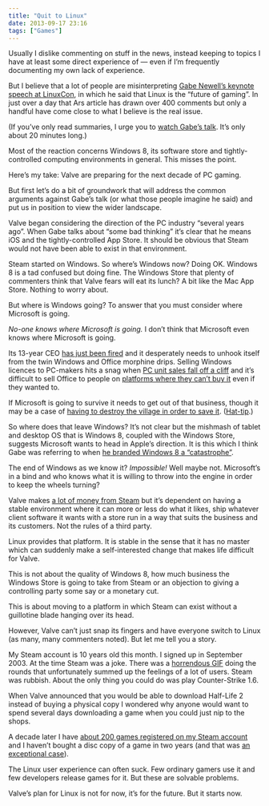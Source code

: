 ```yaml
---
title: "Quit to Linux"
date: 2013-09-17 23:16
tags: ["Games"]
---
```


Usually I dislike commenting on stuff in the news, instead keeping to topics I have at least some direct experience of — even if I’m frequently documenting my own lack of experience.

But I believe that a lot of people are misinterpreting [Gabe Newell’s keynote speech at LinuxCon][gaben], in which he said that Linux is the “future of gaming”. In just over a day that Ars article has drawn over 400 comments but only a handful have come close to what I believe is the real issue.

[gaben]: http://arstechnica.com/gaming/2013/09/gabe-newell-linux-is-the-future-of-gaming-new-hardware-coming-soon/

(If you’ve only read summaries, I urge you to [watch Gabe’s talk][gabevid]. It’s only about 20 minutes long.)

[gabevid]: https://www.youtube.com/watch?v=Gzn6E2m3otg

Most of the reaction concerns Windows 8, its software store and tightly-controlled computing environments in general. This misses the point.

Here’s my take: Valve are preparing for the next decade of PC gaming.

But first let’s do a bit of groundwork that will address the common arguments against Gabe’s talk (or what those people imagine he said) and put us in position to view the wider landscape.

Valve began considering the direction of the PC industry “several years ago”. When Gabe talks about “some bad thinking” it’s clear that he means iOS and the tightly-controlled App Store. It should be obvious that Steam would not have been able to exist in that environment.

Steam started on Windows. So where’s Windows now? Doing OK. Windows 8 is a tad confused but doing fine. The Windows Store that plenty of commenters think that Valve fears will eat its lunch? A bit like the Mac App Store. Nothing to worry about.

But where is Windows going? To answer that you must consider where Microsoft is going.

*No-one knows where Microsoft is going.* I don’t think that Microsoft even knows where Microsoft is going.

Its 13-year CEO [has just been fired][balmer] and it desperately needs to unhook itself from the twin Windows and Office morphine drips. Selling Windows licences to PC-makers hits a snag when [PC unit sales fall off a cliff][pcsales] and it’s difficult to sell Office to people on [platforms where they can’t buy it][share] even if they wanted to.

[balmer]: http://www.microsoft.com/en-us/news/press/2013/aug13/08-23statementpr.aspx
[pcsales]: http://arstechnica.com/business/2013/07/five-consecutive-quarters-of-sliding-pc-sales-mark-a-new-industry-record/
[share]: http://www.asymco.com/2013/06/03/forecasting-windows-market-share/

If Microsoft is going to survive it needs to get out of that business, though it may be a case of [having to destroy the village in order to save it][bentre]. ([Hat-tip][atp].)

[bentre]: https://en.wikipedia.org/wiki/Bến_Tre#Vietnam_War
[atp]: http://atp.fm/episodes/28-the-pit-of-irrelevance

So where does that leave Windows? It’s not clear but the mishmash of tablet and desktop OS that is Windows 8, coupled with the Windows Store, suggests Microsoft wants to head in Apple’s direction. It is this which I think Gabe was referring to when [he branded Windows 8 a “catastrophe”][catas].

[catas]: http://arstechnica.com/gaming/2012/07/steams-newell-windows-8-catastrophe-driving-valve-to-embrace-linux/

The end of Windows as we know it? *Impossible!* Well maybe not. Microsoft’s in a bind and who knows what it is willing to throw into the engine in order to keep the wheels turning?

Valve makes [a lot of money from Steam][steamcash] but it’s dependent on having a stable environment where it can more or less do what it likes, ship whatever client software it wants with a store run in a way that suits the business and its customers. Not the rules of a third party.

[steamcash]: http://www.forbes.com/sites/oliverchiang/2011/02/15/valve-and-steam-worth-billions/

Linux provides that platform. It is stable in the sense that it has no master which can suddenly make a self-interested change that makes life difficult for Valve.

This is not about the quality of Windows 8, how much business the Windows Store is going to take from Steam or an objection to giving a controlling party some say or a monetary cut.

This is about moving to a platform in which Steam can exist without a guillotine blade hanging over its head.

However, Valve can’t just snap its fingers and have everyone switch to Linux (as many, many commenters noted). But let me tell you a story.

My Steam account is 10 years old this month. I signed up in September 2003. At the time Steam was a joke. There was a [horrendous GIF][gif] doing the rounds that unfortunately summed up the feelings of a lot of users. Steam was rubbish. About the only thing you could do was play Counter-Strike 1.6.

When Valve announced that you would be able to download Half-Life 2 instead of buying a physical copy I wondered why anyone would want to spend several days downloading a game when you could just nip to the shops.

[gif]: /images/2013-09-17_steam.gif

A decade later I have [about 200 games registered on my Steam account][steamacc] and I haven’t bought a disc copy of a game in two years (and that was [an exceptional case][dxhr]).

[steamacc]: http://steamcommunity.com/id/robjwells/games?tab=all
[dxhr]: http://www.deusex.com/augmented

The Linux user experience can often suck. Few ordinary gamers use it and few developers release games for it. But these are solvable problems.

Valve’s plan for Linux is not for now, it’s for the future. But it starts now.
